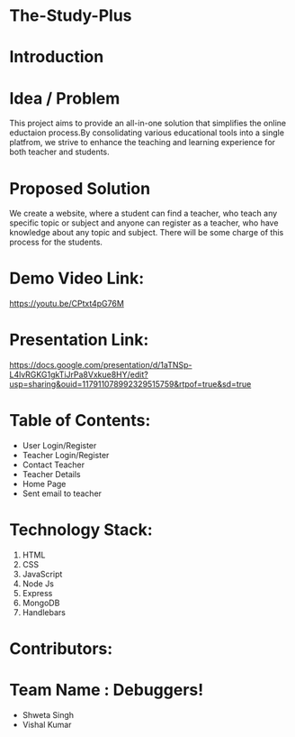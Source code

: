 # The-Study-Plus
# Introduction
# Idea / Problem
This project aims to provide an all-in-one solution that simplifies the online eductaion process.By consolidating various educational tools into a single platfrom, we strive to enhance the teaching and learning experience for both teacher and students.

# Proposed Solution
We create a website, where a student can find a teacher, who teach any specific topic or subject and anyone can register as a teacher, who have knowledge about any topic and subject. There will be some charge of this process for the students.

# Demo Video Link:
https://youtu.be/CPtxt4pG76M

# Presentation Link:
https://docs.google.com/presentation/d/1aTNSp-L4lvRGKG1gkTiJrPa8Vxkue8HY/edit?usp=sharing&ouid=117911078992329515759&rtpof=true&sd=true

# Table of Contents:
* User Login/Register
* Teacher Login/Register
* Contact Teacher
* Teacher Details
* Home Page
* Sent email to teacher
# Technology Stack:
1. HTML
2. CSS
3. JavaScript
4. Node Js
5. Express
6. MongoDB
7. Handlebars
# Contributors:
# Team Name : Debuggers!
* Shweta Singh
* Vishal Kumar
